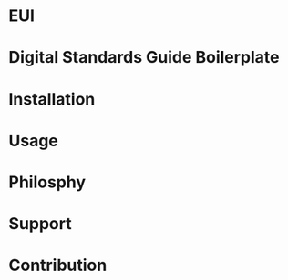 # EUI
# Digital Standards Guide Boilerplate
# Installation
# Usage
# Philosphy
# Support
# Contribution
